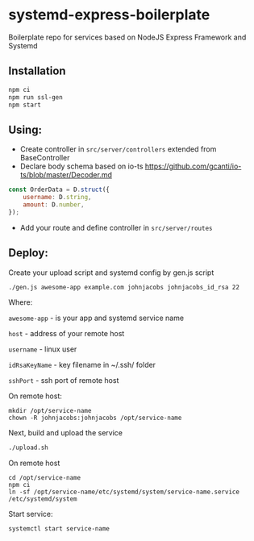 # systemd-express-boilerplate
Boilerplate repo for services based on NodeJS Express Framework and Systemd

## Installation
```bash
npm ci
npm run ssl-gen
npm start
```

## Using:
 - Create controller in `src/server/controllers` extended from BaseController
 - Declare body schema based on io-ts
  https://github.com/gcanti/io-ts/blob/master/Decoder.md
```js
const OrderData = D.struct({
    username: D.string,
    amount: D.number,
});
```
 - Add your route and define controller in `src/server/routes`

## Deploy:
Create your upload script and systemd config by gen.js script
```bash
./gen.js awesome-app example.com johnjacobs johnjacobs_id_rsa 22
```

Where:

`awesome-app` - is your app and systemd service name

`host` - address of your remote host

`username` - linux user

`idRsaKeyName` - key filename in ~/.ssh/ folder

`sshPort` - ssh port of remote host

On remote host:
```
mkdir /opt/service-name
chown -R johnjacobs:johnjacobs /opt/service-name
```

Next, build and upload the service 
```bash
./upload.sh
```

On remote host
```
cd /opt/service-name
npm ci
ln -sf /opt/service-name/etc/systemd/system/service-name.service /etc/systemd/system
```

Start service:
```
systemctl start service-name
```
